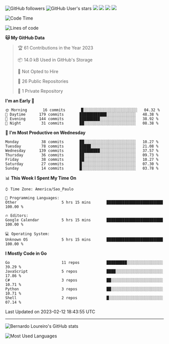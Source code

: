 ![GitHub followers](https://img.shields.io/github/followers/bernardolm?style=for-the-badge&label=GitHub%20followers) ![GitHub User's stars](https://img.shields.io/github/stars/bernardolm?style=for-the-badge&label=GitHub%20User's%20stars) [![](https://img.shields.io/static/v1?logo=linkedin&label=LinkedIn&message=bernardolm&color=0A66C2&style=for-the-badge)](https://www.linkedin.com/in/bernardolm) [![](https://img.shields.io/static/v1?logo=lastdotfm&label=last.fm&message=bernardolm&color=D51007&style=for-the-badge)](https://www.last.fm/user/bernardolm) [![](https://img.shields.io/static/v1?logo=spotify&label=spotify&message=bernardolou&color=1ED760&style=for-the-badge)](https://open.spotify.com/user/bernardolou) [![](https://img.shields.io/static/v1?logo=awesomelists&label=My%20awesome%20stars&message=⭐⭐⭐&color=FC60A8&style=for-the-badge)](https://github.com/bernardolm/awesome-stars)

<!--START_SECTION:waka-->
![Code Time](http://img.shields.io/badge/Code%20Time-2%2C152%20hrs%2030%20mins-blue)

![Lines of code](https://img.shields.io/badge/From%20Hello%20World%20I%27ve%20Written-1%20Million%20lines%20of%20code-blue)

**🐱 My GitHub Data** 

> 🏆 61 Contributions in the Year 2023
 > 
> 📦 14.0 kB Used in GitHub's Storage 
 > 
> 🚫 Not Opted to Hire
 > 
> 📜 26 Public Repositories 
 > 
> 🔑 1 Private Repository 
 > 
**I'm an Early 🐤** 

```text
🌞 Morning       16 commits       █░░░░░░░░░░░░░░░░░░░░░░░░   04.32 % 
🌆 Daytime      179 commits       ████████████░░░░░░░░░░░░░   48.38 % 
🌃 Evening      144 commits       █████████░░░░░░░░░░░░░░░░   38.92 % 
🌙 Night         31 commits       ██░░░░░░░░░░░░░░░░░░░░░░░   08.38 % 

```
📅 **I'm Most Productive on Wednesday** 

```text
Monday          38 commits       ██░░░░░░░░░░░░░░░░░░░░░░░   10.27 % 
Tuesday         78 commits       █████░░░░░░░░░░░░░░░░░░░░   21.08 % 
Wednesday      139 commits       █████████░░░░░░░░░░░░░░░░   37.57 % 
Thursday        36 commits       ██░░░░░░░░░░░░░░░░░░░░░░░   09.73 % 
Friday          38 commits       ██░░░░░░░░░░░░░░░░░░░░░░░   10.27 % 
Saturday        27 commits       █░░░░░░░░░░░░░░░░░░░░░░░░   07.30 % 
Sunday          14 commits       █░░░░░░░░░░░░░░░░░░░░░░░░   03.78 % 

```


📊 **This Week I Spent My Time On** 

```text
⌚︎ Time Zone: America/Sao_Paulo

💬 Programming Languages: 
Other                    5 hrs 15 mins       █████████████████████████   100.00 % 

🔥 Editors: 
Google Calendar          5 hrs 15 mins       █████████████████████████   100.00 % 

💻 Operating System: 
Unknown OS               5 hrs 15 mins       █████████████████████████   100.00 % 

```

**I Mostly Code in Go** 

```text
Go                       11 repos            █████████░░░░░░░░░░░░░░░░   39.29 % 
JavaScript               5 repos             ████░░░░░░░░░░░░░░░░░░░░░   17.86 % 
C#                       3 repos             ██░░░░░░░░░░░░░░░░░░░░░░░   10.71 % 
Python                   3 repos             ██░░░░░░░░░░░░░░░░░░░░░░░   10.71 % 
Shell                    2 repos             █░░░░░░░░░░░░░░░░░░░░░░░░   07.14 % 

```



 Last Updated on 2023-02-12 18:43:55 UTC
<!--END_SECTION:waka-->

---

![Bernardo Loureiro's GitHub stats](https://github-readme-stats.vercel.app/api?username=bernardolm&count_private=true&show_icons=true&theme=nightowl&include_all_commits=true)

![Most Used Languages](https://github-readme-stats.vercel.app/api/top-langs/?username=bernardolm&theme=nightowl&langs_count=99)
